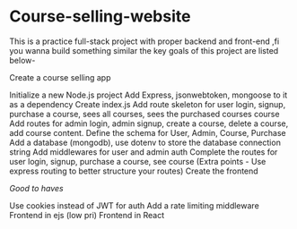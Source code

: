 # Course-selling-website

This is a practice full-stack project with proper backend and front-end ,fi you wanna build something similar the key goals of this project are listed below- 

Create a course selling app

Initialize a new Node.js project
Add Express, jsonwebtoken, mongoose to it as a dependency
Create index.js
Add route skeleton for user login, signup, purchase a course, sees all courses, sees the purchased courses course
Add routes for admin login, admin signup, create a course, delete a course, add course content.
Define the schema for User, Admin, Course, Purchase
Add a database (mongodb), use dotenv to store the database connection string
Add middlewares for user and admin auth
Complete the routes for user login, signup, purchase a course, see course (Extra points - Use express routing to better structure your routes)
Create the frontend

*Good to haves*

Use cookies instead of JWT for auth
Add a rate limiting middleware
Frontend in ejs (low pri)
Frontend in React